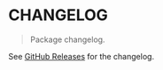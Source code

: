 # CHANGELOG

> Package changelog.

See [GitHub Releases](https://github.com/stdlib-js/stats-base-dists-gumbel-logpdf/releases) for the changelog.